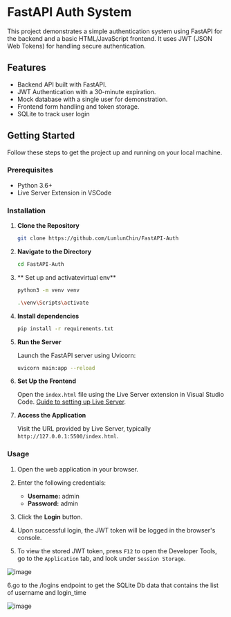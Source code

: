 
# FastAPI Auth System

This project demonstrates a simple authentication system using FastAPI for the backend and a basic HTML/JavaScript frontend. It uses JWT (JSON Web Tokens) for handling secure authentication.

## Features
- Backend API built with FastAPI.
- JWT Authentication with a 30-minute expiration.
- Mock database with a single user for demonstration.
- Frontend form handling and token storage.
- SQLite to track user login

## Getting Started

Follow these steps to get the project up and running on your local machine.

### Prerequisites
- Python 3.6+
- Live Server Extension in VSCode


### Installation

1. **Clone the Repository**

   ```bash
   git clone https://github.com/LunlunChin/FastAPI-Auth
   ```

2. **Navigate to the Directory**

   ```bash
   cd FastAPI-Auth
   ```

3. ** Set up and activatevirtual env**
    ```bash
    python3 -m venv venv
    ```

    ```bash
    .\venv\Scripts\activate
    ```

4. **Install dependencies**
   ```bash
   pip install -r requirements.txt
   ```

5. **Run the Server**

   Launch the FastAPI server using Uvicorn:

   ```bash
   uvicorn main:app --reload
   ```


6. **Set Up the Frontend**

   Open the `index.html` file using the Live Server extension in Visual Studio Code. [Guide to setting up Live Server](https://www.geeksforgeeks.org/how-to-enable-live-server-on-visual-studio-code/).

7. **Access the Application**

   Visit the URL provided by Live Server, typically `http://127.0.0.1:5500/index.html`.

### Usage

1. Open the web application in your browser.

2. Enter the following credentials:
   - **Username:** admin
   - **Password:** admin

3. Click the **Login** button.

4. Upon successful login, the JWT token will be logged in the browser's console.

5. To view the stored JWT token, press `F12` to open the Developer Tools, go to the `Application` tab, and look under `Session Storage`.

![image](https://github.com/LunlunChin/FastAPI-Auth/assets/36696204/540d195f-56ed-4f65-97ca-bfe6a7abcf17)



6.go to the /logins endpoint to get the SQLite Db data that contains the list of username and login_time

![image](https://github.com/LunlunChin/FastAPI-Auth/assets/36696204/d950ec68-e5fc-4180-8bf4-33a705d862a6)


